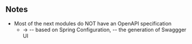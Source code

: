 
## Notes
* Most of the next modules do NOT have an OpenAPI specification
  * -> -- based on Spring Configuration, -- the generation of Swaggger UI